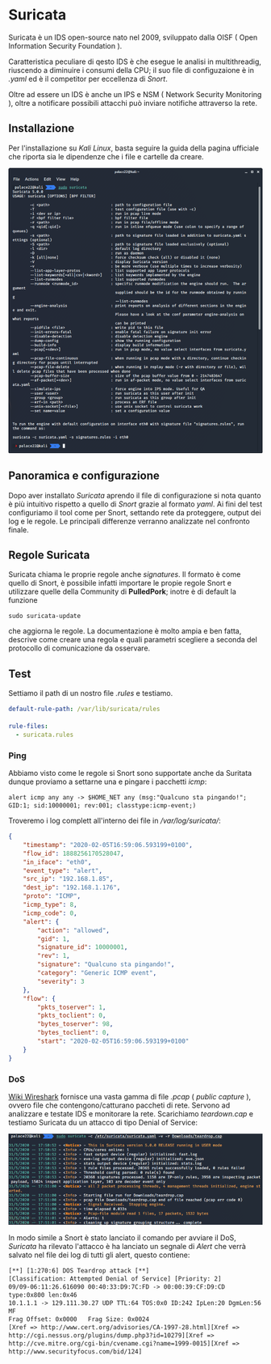 # Suricata

Suricata è un IDS open-source nato nel 2009, sviluppato dalla OISF ( Open Information Security Foundation ). 

Caratteristica peculiare di qesto IDS è che esegue le analisi in multithreadig, riuscendo a diminuire i consumi della CPU; il suo file di configuzaione è in *.yaml* ed è il competitor per eccellenza di *Snort*. 

Oltre ad essere un IDS è anche un IPS e NSM ( Network Security Monitoring ), oltre a notificare possibili attacchi può inviare notifiche attraverso la rete.


## Installazione

Per l'installazione su *Kali Linux*, basta seguire la guida della pagina ufficiale che riporta sia le dipendenze che i file e cartelle da creare. 



![Alt text](Screen/Suricata.png )

## Panoramica e configurazione
Dopo aver installato *Suricata* aprendo il file di configurazione si nota quanto è più intuitivo rispetto a quello di *Snort* grazie al formato *yaml*.
Ai fini del test configuriamo il tool come per Snort, settando rete da proteggere, output dei log e le regole.
Le principali differenze verranno analizzate nel confronto finale.


## Regole Suricata
Suricata chiama le proprie regole anche *signatures*. Il formato è come quello di Snort, è possibile infatti importare le propie regole Snort e utilizzare quelle della Community di **PulledPork**; inotre è di default la funzione 
```
sudo suricata-update
```
che aggiorna le regole. La documentazione è molto ampia e ben fatta, descrive come creare una regola e quali parametri scegliere a seconda del protocollo di comunicazione da osservare.

## Test
Settiamo il path di un nostro file *.rules* e testiamo.

```yml
default-rule-path: /var/lib/suricata/rules

rule-files:
  - suricata.rules
```

### Ping
Abbiamo visto come le regole si Snort sono supportate anche da Suritata dunque proviamo a settarne una e pingare i pacchetti *icmp*:

```
alert icmp any any -> $HOME_NET any (msg:"Qualcuno sta pingando!"; GID:1; sid:10000001; rev:001; classtype:icmp-event;)
```

Troveremo i log complett all'interno dei file in */var/log/suricata/*:

```json
{
    "timestamp": "2020-02-05T16:59:06.593199+0100",
    "flow_id": 1888256170528047,
    "in_iface": "eth0",
    "event_type": "alert",
    "src_ip": "192.168.1.85",
    "dest_ip": "192.168.1.176",
    "proto": "ICMP",
    "icmp_type": 8,
    "icmp_code": 0,
    "alert": {
        "action": "allowed",
        "gid": 1,
        "signature_id": 10000001,
        "rev": 1,
        "signature": "Qualcuno sta pingando!",
        "category": "Generic ICMP event",
        "severity": 3
    },
    "flow": {
        "pkts_toserver": 1,
        "pkts_toclient": 0,
        "bytes_toserver": 98,
        "bytes_toclient": 0,
        "start": "2020-02-05T16:59:06.593199+0100"
    }
}
```
### DoS
[Wiki Wireshark](https://wiki.wireshark.org/) fornisce una vasta gamma di file *.pcap* ( *public capture* ), ovvero file che contengono/catturano paccheti di rete. Servono ad analizzare e testate IDS e monitorare la rete. Scarichiamo *teardown.cap* e testiamo Suricata du un attacco di tipo Denial of Service:

![Alt text](Screen/DoS.png )

In modo simile a Snort è stato lanciato il comando per avviare il DoS, *Suricata* ha rilevato l'attacco è ha lanciato un segnale di *Alert* che verrà salvato nel file dei log di tutti gli alert, questo contiene: 
```
[**] [1:270:6] DOS Teardrop attack [**]
[Classification: Attempted Denial of Service] [Priority: 2] 
09/09-06:11:26.616090 00:40:33:D9:7C:FD -> 00:00:39:CF:D9:CD type:0x800 len:0x46
10.1.1.1 -> 129.111.30.27 UDP TTL:64 TOS:0x0 ID:242 IpLen:20 DgmLen:56 MF
Frag Offset: 0x0000   Frag Size: 0x0024
[Xref => http://www.cert.org/advisories/CA-1997-28.html][Xref => http://cgi.nessus.org/plugins/dump.php3?id=10279][Xref => http://cve.mitre.org/cgi-bin/cvename.cgi?name=1999-0015][Xref => http://www.securityfocus.com/bid/124]

```





